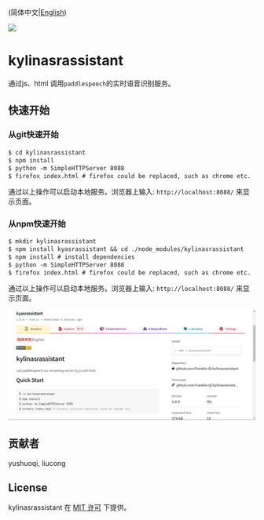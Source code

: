 (简体中文|[English](./README.md))

<a href="./LICENSE"><img src="https://img.shields.io/badge/license-MIT-yellow"></a>

# kylinasrassistant

通过js、html 调用`paddlespeech`的实时语音识别服务。

## 快速开始
### 从git快速开始
```shell
$ cd kylinasrassistant
$ npm install
$ python -m SimpleHTTPServer 8088 
$ firefox index.html # firefox could be replaced, such as chrome etc.
```
通过以上操作可以启动本地服务。浏览器上输入: `http://localhost:8088/` 来显示页面。

### 从npm快速开始
```shell
$ mkdir kylinasrassistant
$ npm install kyasrassistant && cd ./node_modules/kylinasrassistant
$ npm install # install dependencies
$ python -m SimpleHTTPServer 8088 
$ firefox index.html # firefox could be replaced, such as chrome etc.
```
通过以上操作可以启动本地服务。浏览器上输入: `http://localhost:8088/` 来显示页面。

![npm kylinasrassistant](./npm_kyasrassistant.png)

## 贡献者

yushuoqi, liucong

## License

kylinasrassistant 在 [MIT 许可](./LICENSE) 下提供。
